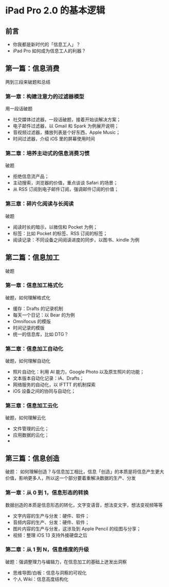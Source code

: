 # iPad Pro 2.0 的基本逻辑

## 前言

- 你我都是新时代的「信息工人」？
- iPad Pro 如何成为信息工人的利器？

## 第一篇：信息消费

两到三段来破题和总结

### 第一章：构建注意力的过滤器模型

用一段话破题

- 社交媒体过滤器，一段话破题，接着开始谈解决方案；
- 电子邮件过滤器，以 Gmail 和 Spark 为例展开说明；
- 音视频过滤器，播放列表是个好东西，Apple Music；
- 时间过滤器，介绍 iOS 里的屏幕使用时间


### 第二章：培养主动式的信息消费习惯

破题

- 拒绝信息流产品；
- 主动搜索，浏览器的价值，重点谈谈 Safari 的场景；
- 从 RSS 订阅到电子邮件订阅，强调邮件订阅的价值；

### 第三章：碎片化阅读与长阅读

破题

- 阅读时长的暗示，以微信和 Pocket 为例；
- 标签：比如 Pocket 的标签、RSS 订阅的标签；
- 阅读记录：不同设备之间阅读进度的同步，以图书、kindle 为例

## 第二篇：信息加工

破题

### 第一章：信息加工格式化

破题，如何理解格式化

- 缓存：Drafts 的记录机制
- 每天一个日记：以 Bear 的为例
- Omnifocus 的模版
- 时间记录的模版
- 统一的信息库，比如 DTG？

### 第二章：信息加工自动化

破题，如何理解自动化

- 照片自动化：利用 AI 能力，Google Photo 以及原生照片的功能；
- 文本版本自动化记录：iA、Drafts；
- 网络服务的自动化，以 IFTTT 的机制探索
- iOS 设备之间的协同与自动化；

### 第三章：信息加工云化

破题，如何理解云化

- 文件管理的云化；
- 应用数据的云化；
- 

## 第三篇：信息创造

破题：
如何理解创造？与信息加工相比，信息「创造」的本质是将信息产生更大价值，影响更多人，所以这一个部分要着重解决数据的生产、分发

### 第一章：从 0 到 1，信息形态的转换

数据创造的本质是信息形态的转化，文字变语音，想法变文字，想法变视频等等

- 文字内容的生产与分发：硬件、软件；
- 音频内容的生产、分发：硬件、软件；
- 图片内容的生产与分发，这涉及到 Apple Pencil 的绘图与分享；
- 视频：整理 iOS 13 支持外接硬盘之后

### 第二章：从 1 到 N，信息维度的升级

破题：强调整理力与编辑力，在信息加工的基础上迸发出洞察

- 思维导图/白板：信息与洞察的可视化
- 个人 Wiki：信息高度结构化

